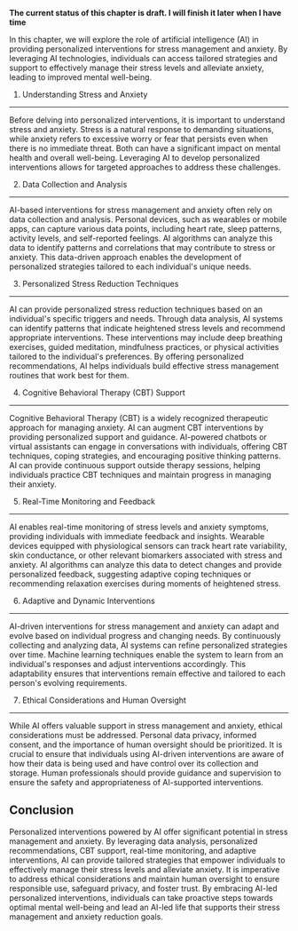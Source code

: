 **The current status of this chapter is draft. I will finish it later when I have time**

In this chapter, we will explore the role of artificial intelligence (AI) in providing personalized interventions for stress management and anxiety. By leveraging AI technologies, individuals can access tailored strategies and support to effectively manage their stress levels and alleviate anxiety, leading to improved mental well-being.

1. Understanding Stress and Anxiety
-----------------------------------

Before delving into personalized interventions, it is important to understand stress and anxiety. Stress is a natural response to demanding situations, while anxiety refers to excessive worry or fear that persists even when there is no immediate threat. Both can have a significant impact on mental health and overall well-being. Leveraging AI to develop personalized interventions allows for targeted approaches to address these challenges.

2. Data Collection and Analysis
-------------------------------

AI-based interventions for stress management and anxiety often rely on data collection and analysis. Personal devices, such as wearables or mobile apps, can capture various data points, including heart rate, sleep patterns, activity levels, and self-reported feelings. AI algorithms can analyze this data to identify patterns and correlations that may contribute to stress or anxiety. This data-driven approach enables the development of personalized strategies tailored to each individual's unique needs.

3. Personalized Stress Reduction Techniques
-------------------------------------------

AI can provide personalized stress reduction techniques based on an individual's specific triggers and needs. Through data analysis, AI systems can identify patterns that indicate heightened stress levels and recommend appropriate interventions. These interventions may include deep breathing exercises, guided meditation, mindfulness practices, or physical activities tailored to the individual's preferences. By offering personalized recommendations, AI helps individuals build effective stress management routines that work best for them.

4. Cognitive Behavioral Therapy (CBT) Support
---------------------------------------------

Cognitive Behavioral Therapy (CBT) is a widely recognized therapeutic approach for managing anxiety. AI can augment CBT interventions by providing personalized support and guidance. AI-powered chatbots or virtual assistants can engage in conversations with individuals, offering CBT techniques, coping strategies, and encouraging positive thinking patterns. AI can provide continuous support outside therapy sessions, helping individuals practice CBT techniques and maintain progress in managing their anxiety.

5. Real-Time Monitoring and Feedback
------------------------------------

AI enables real-time monitoring of stress levels and anxiety symptoms, providing individuals with immediate feedback and insights. Wearable devices equipped with physiological sensors can track heart rate variability, skin conductance, or other relevant biomarkers associated with stress and anxiety. AI algorithms can analyze this data to detect changes and provide personalized feedback, suggesting adaptive coping techniques or recommending relaxation exercises during moments of heightened stress.

6. Adaptive and Dynamic Interventions
-------------------------------------

AI-driven interventions for stress management and anxiety can adapt and evolve based on individual progress and changing needs. By continuously collecting and analyzing data, AI systems can refine personalized strategies over time. Machine learning techniques enable the system to learn from an individual's responses and adjust interventions accordingly. This adaptability ensures that interventions remain effective and tailored to each person's evolving requirements.

7. Ethical Considerations and Human Oversight
---------------------------------------------

While AI offers valuable support in stress management and anxiety, ethical considerations must be addressed. Personal data privacy, informed consent, and the importance of human oversight should be prioritized. It is crucial to ensure that individuals using AI-driven interventions are aware of how their data is being used and have control over its collection and storage. Human professionals should provide guidance and supervision to ensure the safety and appropriateness of AI-supported interventions.

Conclusion
----------

Personalized interventions powered by AI offer significant potential in stress management and anxiety. By leveraging data analysis, personalized recommendations, CBT support, real-time monitoring, and adaptive interventions, AI can provide tailored strategies that empower individuals to effectively manage their stress levels and alleviate anxiety. It is imperative to address ethical considerations and maintain human oversight to ensure responsible use, safeguard privacy, and foster trust. By embracing AI-led personalized interventions, individuals can take proactive steps towards optimal mental well-being and lead an AI-led life that supports their stress management and anxiety reduction goals.

